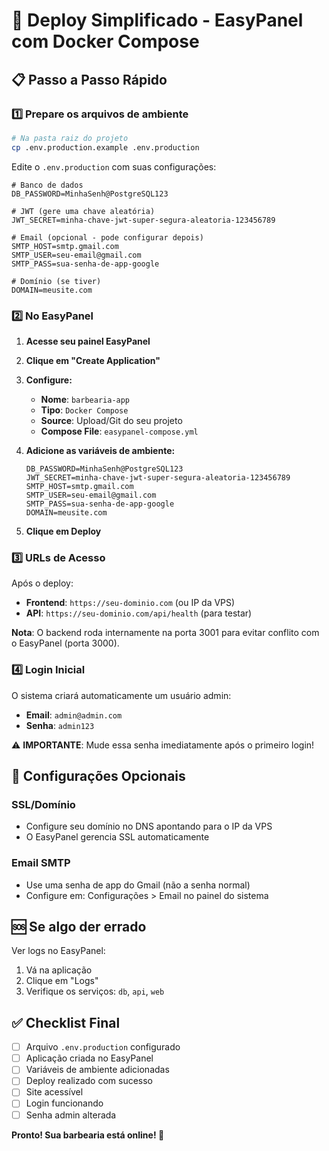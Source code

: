 # 🚀 Deploy Simplificado - EasyPanel com Docker Compose

## 📋 Passo a Passo Rápido

### 1️⃣ **Prepare os arquivos de ambiente**

```bash
# Na pasta raiz do projeto
cp .env.production.example .env.production
```

Edite o `.env.production` com suas configurações:

```env
# Banco de dados
DB_PASSWORD=MinhaSenh@PostgreSQL123

# JWT (gere uma chave aleatória)
JWT_SECRET=minha-chave-jwt-super-segura-aleatoria-123456789

# Email (opcional - pode configurar depois)
SMTP_HOST=smtp.gmail.com
SMTP_USER=seu-email@gmail.com
SMTP_PASS=sua-senha-de-app-google

# Domínio (se tiver)
DOMAIN=meusite.com
```

### 2️⃣ **No EasyPanel**

1. **Acesse seu painel EasyPanel**
2. **Clique em "Create Application"**
3. **Configure:**
   - **Nome**: `barbearia-app`
   - **Tipo**: `Docker Compose`
   - **Source**: Upload/Git do seu projeto
   - **Compose File**: `easypanel-compose.yml`

4. **Adicione as variáveis de ambiente:**
   ```
   DB_PASSWORD=MinhaSenh@PostgreSQL123
   JWT_SECRET=minha-chave-jwt-super-segura-aleatoria-123456789
   SMTP_HOST=smtp.gmail.com
   SMTP_USER=seu-email@gmail.com
   SMTP_PASS=sua-senha-de-app-google
   DOMAIN=meusite.com
   ```

5. **Clique em Deploy**

### 3️⃣ **URLs de Acesso**

Após o deploy:
- **Frontend**: `https://seu-dominio.com` (ou IP da VPS)
- **API**: `https://seu-dominio.com/api/health` (para testar)

**Nota**: O backend roda internamente na porta 3001 para evitar conflito com o EasyPanel (porta 3000).

### 4️⃣ **Login Inicial**

O sistema criará automaticamente um usuário admin:
- **Email**: `admin@admin.com`
- **Senha**: `admin123`

⚠️ **IMPORTANTE**: Mude essa senha imediatamente após o primeiro login!

## 🔧 **Configurações Opcionais**

### SSL/Domínio
- Configure seu domínio no DNS apontando para o IP da VPS
- O EasyPanel gerencia SSL automaticamente

### Email SMTP
- Use uma senha de app do Gmail (não a senha normal)
- Configure em: Configurações > Email no painel do sistema

## 🆘 **Se algo der errado**

Ver logs no EasyPanel:
1. Vá na aplicação
2. Clique em "Logs"
3. Verifique os serviços: `db`, `api`, `web`

## ✅ **Checklist Final**

- [ ] Arquivo `.env.production` configurado
- [ ] Aplicação criada no EasyPanel
- [ ] Variáveis de ambiente adicionadas
- [ ] Deploy realizado com sucesso
- [ ] Site acessível
- [ ] Login funcionando
- [ ] Senha admin alterada

**Pronto! Sua barbearia está online! 🎉**
